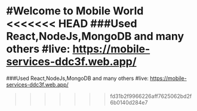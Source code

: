 #Welcome to Mobile World
<<<<<<< HEAD
 ###Used React,NodeJs,MongoDB and many others 
 #live: https://mobile-services-ddc3f.web.app/
=======
###Used React,NodeJs,MongoDB and many others
#live: https://mobile-services-ddc3f.web.app/
>>>>>>> fd31b2f9966226aff7625062bd2f6b0140d284e7
